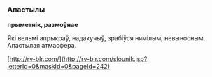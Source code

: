 ### Апастылы
**прыметнік, размоўнае**

Які вельмі апрыкраў, надакучыў, зрабіўся нямілым, невыносным. Апастылая атмасфера.

<a rel="author">[http://rv-blr.com/](http://rv-blr.com/slounik.jsp?letterId=0&maskId=0&pageId=242)</a>
